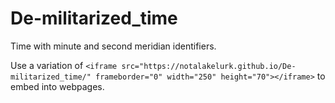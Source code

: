 # De-militarized_time
 Time with minute and second meridian identifiers.

 Use a variation of `<iframe src="https://notalakelurk.github.io/De-militarized_time/" frameborder="0" width="250" height="70"></iframe>` to embed into webpages.